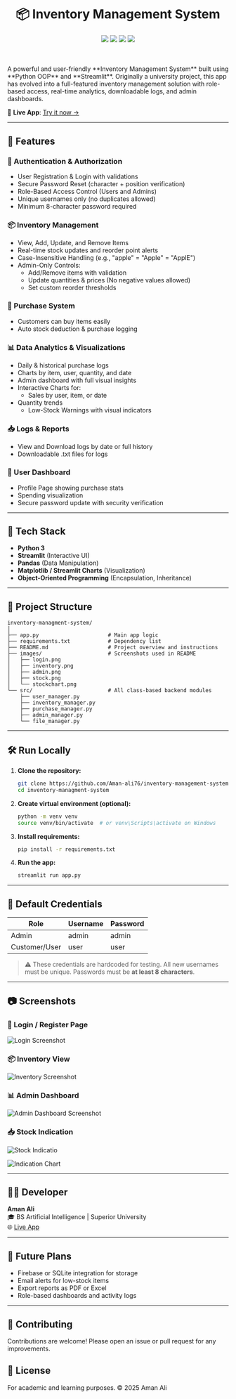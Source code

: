 <h1 align="center">📦 Inventory Management System</h1>

<h6 align="center">
  <img src="https://img.shields.io/badge/Streamlit-FF4B4B?style=for-the-badge&logo=Streamlit&logoColor=white" />
  <img src="https://img.shields.io/badge/Python-3776AB?style=for-the-badge&logo=python&logoColor=white" />
  <img src="https://img.shields.io/badge/Pandas-150458?style=for-the-badge&logo=pandas&logoColor=white" />
  <img src="https://img.shields.io/badge/Matplotlib-11557c?style=for-the-badge&logo=python&logoColor=white" />
</h6>

<br>
A powerful and user-friendly **Inventory Management System** built using **Python OOP** and **Streamlit**. Originally a university project, this app has evolved into a full-featured inventory management solution with role-based access, real-time analytics, downloadable logs, and admin dashboards.

🔗 **Live App**: [Try it now →](https://inventory-soft.streamlit.app/)

---

## 🚀 Features

### 🔐 Authentication & Authorization
- User Registration & Login with validations
- Secure Password Reset (character + position verification)
- Role-Based Access Control (Users and Admins)
- Unique usernames only (no duplicates allowed)
- Minimum 8-character password required

### 📦 Inventory Management
- View, Add, Update, and Remove Items
- Real-time stock updates and reorder point alerts
- Case-Insensitive Handling (e.g., "apple" = "Apple" = "ApplE")
- Admin-Only Controls:
   - Add/Remove items with validation
   - Update quantities & prices (No negative values allowed)
   - Set custom reorder thresholds
  
### 🛒 Purchase System
- Customers can buy items easily
- Auto stock deduction & purchase logging

### 📊 Data Analytics & Visualizations
- Daily & historical purchase logs
- Charts by item, user, quantity, and date
- Admin dashboard with full visual insights
- Interactive Charts for:
   - Sales by user, item, or date
- Quantity trends
   - Low-Stock Warnings with visual indicators

### 📥 Logs & Reports
- View and Download logs by date or full history
- Downloadable .txt files for logs

### 👤 User Dashboard
- Profile Page showing purchase stats
- Spending visualization
- Secure password update with security verification

---

## 🧱 Tech Stack

- **Python 3**
- **Streamlit** (Interactive UI)
- **Pandas** (Data Manipulation)
- **Matplotlib / Streamlit Charts** (Visualization)
- **Object-Oriented Programming** (Encapsulation, Inheritance)

---

## 📁 Project Structure

```
inventory-managment-system/
│
├── app.py                      # Main app logic
├── requirements.txt            # Dependency list
├── README.md                   # Project overview and instructions
├── images/                     # Screenshots used in README
│   ├── login.png
│   ├── inventory.png
│   ├── admin.png
│   ├── stock.png
│   └── stockchart.png
└── src/                        # All class-based backend modules
    ├── user_manager.py
    ├── inventory_manager.py
    ├── purchase_manager.py
    ├── admin_manager.py
    └── file_manager.py
```

---

## 🛠️ Run Locally

1. **Clone the repository:**
   ```bash
   git clone https://github.com/Aman-ali76/inventory-management-system.git
   cd inventory-managment-system
   ```

2. **Create virtual environment (optional):**
   ```bash
   python -m venv venv
   source venv/bin/activate  # or venv\Scripts\activate on Windows
   ```

3. **Install requirements:**
   ```bash
   pip install -r requirements.txt
   ```

4. **Run the app:**
   ```bash
   streamlit run app.py
   ```

---

## 🧪 Default Credentials

| Role          | Username | Password |
|---------------|----------|----------|
| Admin         | admin    | admin    |
| Customer/User | user     | user     |

> ⚠️ These credentials are hardcoded for testing. All new usernames must be unique. Passwords must be **at least 8 characters**.

---

## 📷 Screenshots

### 🔐 Login / Register Page
![Login Screenshot](images/login.png)

### 📦 Inventory View
![Inventory Screenshot](images/inventory.png)

### 📊 Admin Dashboard
![Admin Dashboard Screenshot](images/admin.png)

### 📥 Stock Indication
![Stock Indicatio](images/stocj.png)

![Indication Chart](images/stockchart.png)

---

## 👨‍💻 Developer

**Aman Ali**  
🎓 BS Artificial Intelligence | Superior University  
🌐 [Live App](https://inventory-soft.streamlit.app/)  

---

## 🌱 Future Plans

- Firebase or SQLite integration for storage
- Email alerts for low-stock items
- Export reports as PDF or Excel
- Role-based dashboards and activity logs

---

## 🤝 Contributing

Contributions are welcome! Please open an issue or pull request for any improvements.

## 📜 License

For academic and learning purposes. © 2025 Aman Ali
